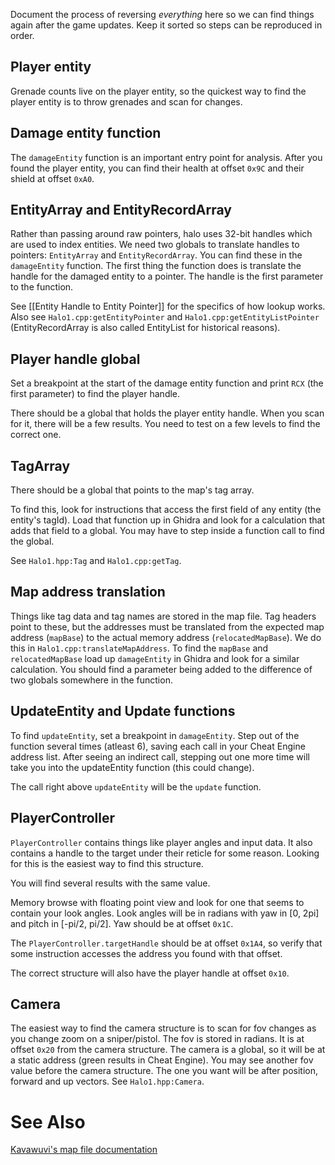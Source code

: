 Document the process of reversing *everything* here so we can find things again after the game updates. Keep it sorted so steps can be reproduced in order.

## Player entity

Grenade counts live on the player entity, so the quickest way to find the player entity is to throw grenades and scan for changes.

## Damage entity function

The `damageEntity` function is an important entry point for analysis. After you found the player entity, you can find their health at offset `0x9C` and their shield at offset `0xA0`.

## EntityArray and EntityRecordArray

Rather than passing around raw pointers, halo uses 32-bit handles which are used to index entities. We need two globals to translate handles to pointers: `EntityArray` and `EntityRecordArray`. You can find these in the `damageEntity` function. The first thing the function does is translate the handle for the damaged entity to a pointer. The handle is the first parameter to the function.

See [[Entity Handle to Entity Pointer]] for the specifics of how lookup works. Also see `Halo1.cpp:getEntityPointer` and `Halo1.cpp:getEntityListPointer` (EntityRecordArray is also called EntityList for historical reasons).

## Player handle global

Set a breakpoint at the start of the damage entity function and print `RCX` (the first parameter) to find the player handle.

There should be a global that holds the player entity handle. When you scan for it, there will be a few results. You need to test on a few levels to find the correct one.


## TagArray

There should be a global that points to the map's tag array.

To find this, look for instructions that access the first field of any entity (the entity's tagId). Load that function up in Ghidra and look for a calculation that adds that field to a global. You may have to step inside a function call to find the global.

See `Halo1.hpp:Tag` and `Halo1.cpp:getTag`.

## Map address translation

Things like tag data and tag names are stored in the map file. Tag headers point to these, but the addresses must be translated from the expected map address (`mapBase`) to the actual memory address (`relocatedMapBase`). We do this in `Halo1.cpp:translateMapAddress`. To find the `mapBase` and `relocatedMapBase` load up `damageEntity` in Ghidra and look for a similar calculation. You should find a parameter being added to the difference of two globals somewhere in the function.

## UpdateEntity and Update functions

To find `updateEntity`, set a breakpoint in `damageEntity`. Step out of the function several times (atleast 6), saving each call in your Cheat Engine address list. After seeing an indirect call, stepping out one more time will take you into the updateEntity function (this could change).

The call right above `updateEntity` will be the `update` function.

## PlayerController

`PlayerController` contains things like player angles and input data. It also contains a handle to the target under their reticle for some reason. Looking for this is the easiest way to find this structure.

You will find several results with the same value. 

Memory browse with floating point view and look for one that seems to contain your look angles. Look angles will be in radians with yaw in [0, 2pi] and pitch in [-pi/2, pi/2]. Yaw should be at offset `0x1C`.

The `PlayerController.targetHandle` should be at offset `0x1A4`, so verify that some instruction accesses the address you found with that offset.

The correct structure will also have the player handle at offset `0x10`.

## Camera

The easiest way to find the camera structure is to scan for fov changes as you change zoom on a sniper/pistol. The fov is stored in radians. It is at offset `0x20` from the camera structure. The camera is a global, so it will be at a static address (green results in Cheat Engine). You may see another fov value before the camera structure. The one you want will be after position, forward and up vectors. See `Halo1.hpp:Camera`.

# See Also

[Kavawuvi's map file documentation](https://opencarnage.net/index.php?/topic/6693-halo-map-file-structure-revision-212/)